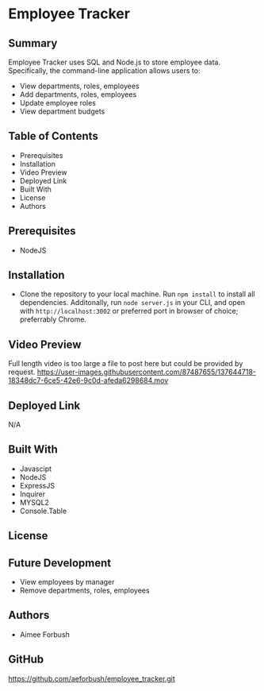 # Employee Tracker

## Summary
Employee Tracker uses SQL and Node.js to store employee data.  Specifically, the command-line application allows users to:

* View departments, roles, employees
* Add departments, roles, employees
* Update employee roles
* View department budgets


## Table of Contents
* Prerequisites
* Installation
* Video Preview 
* Deployed Link
* Built With
* License
* Authors

## Prerequisites
* NodeJS


## Installation
* Clone the repository to your local machine.  Run `npm install` to install all dependencies.  Additonally, run `node server.js` in your CLI, and open with `http://localhost:3002` or preferred port in browser of choice; preferrably Chrome.  

## Video Preview
Full length video is too large a file to post here but could be provided by request.
https://user-images.githubusercontent.com/87487655/137644718-18348dc7-6ce5-42e6-9c0d-afeda6298684.mov


## Deployed Link
N/A

## Built With 
* Javascipt
* NodeJS
* ExpressJS
* Inquirer
* MYSQL2
* Console.Table

## License

## Future Development
* View employees by manager
* Remove departments, roles, employees

## Authors
* Aimee Forbush 

## GitHub 
https://github.com/aeforbush/employee_tracker.git
